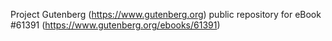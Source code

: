 Project Gutenberg (https://www.gutenberg.org) public repository for eBook #61391 (https://www.gutenberg.org/ebooks/61391)
